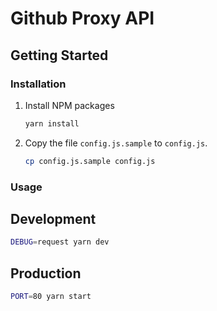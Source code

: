 # Github Proxy API

<!-- GETTING STARTED -->
## Getting Started

### Installation

1. Install NPM packages
   ```sh
   yarn install
   ```
2. Copy the file `config.js.sample` to `config.js`.
    ```sh
    cp config.js.sample config.js
    ```

### Usage

## Development

```sh
DEBUG=request yarn dev
```

## Production

```sh
PORT=80 yarn start
```